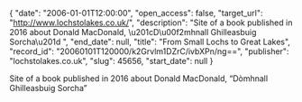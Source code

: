 {
  "date": "2006-01-01T12:00:00", 
  "open_access": false, 
  "target_url": "http://www.lochstolakes.co.uk/", 
  "description": "Site of a book published in 2016 about Donald MacDonald, \u201cD\u00f2mhnall Ghilleasbuig Sorcha\u201d ", 
  "end_date": null, 
  "title": "From Small Lochs to Great Lakes", 
  "record_id": "20060101T120000/k2Grvlm1DZrC/ivbXPn/ng==", 
  "publisher": "lochstolakes.co.uk", 
  "slug": 45656, 
  "start_date": null
}

Site of a book published in 2016 about Donald MacDonald, “Dòmhnall Ghilleasbuig Sorcha” 